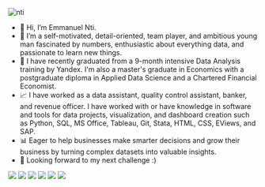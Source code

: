 ![nti](https://user-images.githubusercontent.com/51451027/143777025-8bd5d860-7b1f-4694-b2de-232d94b2bdaa.PNG)
- 👋 Hi, I’m Emmanuel Nti.
- 👀 I’m a self-motivated, detail-oriented, team player, and ambitious young man fascinated by numbers, enthusiastic about everything data, and passionate to learn new things.
- 🌱 I have recently graduated from a 9-month intensive Data Analysis training by Yandex. I'm also a master's graduate in Economics with a postgraduate diploma in Applied Data Science and a Chartered Financial Economist.
- 📈 I have worked as a data assistant, quality control assistant, banker, and revenue officer. I have worked with or have knowledge in software and tools for data projects, visualization, and dashboard creation such as Python, SQL, MS Office, Tableau, Git, Stata, HTML, CSS, EViews, and SAP. 
- 📊 Eager to help businesses make smarter decisions and grow their business by turning complex datasets into valuable insights.
- 💞️ Looking forward to my next challenge :) 

![](https://img.shields.io/badge/Data_Analysis-Business_insights-informational?style=flat&logo=pycharm&logoColor=white&color=2bbc8a)
![](https://img.shields.io/badge/Data_science-Research-informational?style=flat&logo=pycharm&logoColor=white&color=2bbc8a)
![](https://img.shields.io/badge/Python-SQL-informational?style=flat&logo=pycharm&logoColor=white&color=2bbc8a)
![](https://img.shields.io/badge/MS_Office-Tableau-informational?style=flat&logo=pycharm&logoColor=white&color=2bbc8a)
![](https://img.shields.io/badge/SAP-Stata-informational?style=flat&logo=pycharm&logoColor=white&color=2bbc8a)
![](https://img.shields.io/badge/Good_Work_Ethics-Detail_oriented-informational?style=flat&logo=pycharm&logoColor=white&color=2bbc8a)
<!---
Emmanuel-Nti/Emmanuel-Nti is a ✨ special ✨ repository because its `README.md` (this file) appears on your GitHub profile.
You can click the Preview link to take a look at your changes.
--->

